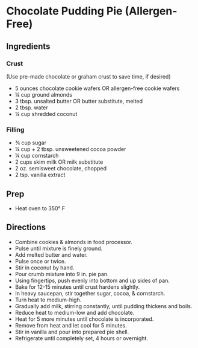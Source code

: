 # Chocolate Pudding Pie (Allergen-Free)

## Ingredients

### Crust

(Use pre-made chocolate or graham crust to save time, if
    desired)

- 5 ounces chocolate cookie wafers OR allergen-free cookie wafers
- ¼ cup ground almonds
- 3 tbsp. unsalted butter OR butter substitute, melted
- 2 tbsp. water
- ¼ cup shredded coconut

### Filling

- ¾ cup sugar
- ¼ cup + 2 tbsp. unsweetened cocoa powder
- ¼ cup cornstarch
- 2 cups skim milk OR milk substitute
- 2 oz. semisweet chocolate, chopped
- 2 tsp. vanilla extract

## Prep

- Heat oven to 350° F

## Directions

- Combine cookies & almonds in food processor.
- Pulse until mixture is finely ground.
- Add melted butter and water.
- Pulse once or twice.
- Stir in coconut by hand.
- Pour crumb mixture into 9 in. pie pan.
- Using fingertips, push evenly into bottom and up sides of pan.
- Bake for 12-15 minutes until crust hardens slightly.
- In heavy saucepan, stir together sugar, cocoa, & cornstarch.
- Turn heat to medium-high.
- Gradually add milk, stirring constantly, until pudding thickens and boils.
- Reduce heat to medium-low and add chocolate.
- Heat for 5 more minutes until chocolate is incorporated.
- Remove from heat and let cool for 5 minutes.
- Stir in vanilla and pour into prepared pie shell.
- Refrigerate until completely set, 4 hours or overnight.
